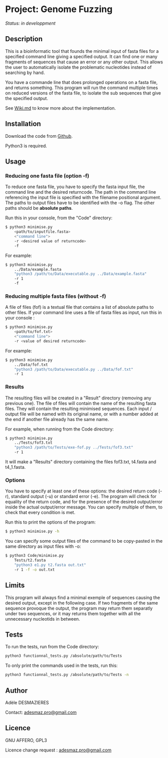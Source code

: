 # Project: Genome Fuzzing

*Status: in developpment*

## Description

This is a bioinformatic tool that founds the minimal input of fasta files for a specified command line giving a specified output. It can find one or many fragments of sequences that cause an error or any other output. This allows the user to automatically isolate the problematic nucleotides instead of searching by hand. 

You have a commande line that does prolonged operations on a fasta file, and returns something. This program will run the command multiple times on reduced versions of the fasta file, to isolate the sub sequences that give the specified output. 

See [Wiki.md](Wiki.md) to know more about the implementation. 


## Installation

Download the code from [Github](https://github.com/Adele-Desmazieres/Pasteur-Genome-Fuzzing). 

Python3 is required. 

## Usage

### Reducing one fasta file (option -f)

To reduce one fasta file, you have to specify the fasta input file, the command line and the desired returncode. The path in the command line referencing the input file is specified with the filename positional argument. The paths to output files have to be identified with the -o flag. The other paths should be **absolute paths**. 

Run this in your console, from the "Code" directory: 

```sh
$ python3 minimise.py 
    <path/to/inputfile.fasta> 
    <"command line"> 
    -r <desired value of returncode>
    -f
```

For example: 
```sh
$ python3 minimise.py 
    ../Data/example.fasta 
    "python3 /path/to/Data/executable.py ../Data/example.fasta" 
    -r 1
    -f
```

### Reducing multiple fasta files (without -f)

A file of files (fof) is a textual file that contains a list of absolute paths to other files. 
If your command line uses a file of fasta files as input, run this in your console :

```sh
$ python3 minimise.py 
    <path/to/fof.txt> 
    <"command line"> 
    -r <value of desired returncode>
```

For example: 
```sh
$ python3 minimise.py 
    ../Data/fof.txt 
    "python3 /path/to/Data/executable.py ../Data/fof.txt" 
    -r 1
```


### Results

The resulting files will be created in a "Result" directory (removing any previous one). The file of files will contain the name of the resulting fasta files. They will contain the resulting minimised sequences. Each input / output file will be named with its original name, or with a number added at the end if another file already has the same name. 

For example, when running from the Code directory:
```sh
$ python3 minimise.py 
    ../Tests/fof3.txt 
    "python3 /path/to/Tests/exe-fof.py ../Tests/fof3.txt" 
    -r 1 
```

It will make a "Results" directory containing the files fof3.txt, t4.fasta and t4_1.fasta. 


### Options

You have to specify at least one of these options: the desired return code (-r), standard output (-u) or standard error (-e). The program will check for equality of the return code, and for the presence of the desired output/error inside the actual output/error message. You can specify multiple of them, to check that every condition is met. 

Run this to print the options of the program:
```sh
$ python3 minimise.py -h
```

You can specify some output files of the command to be copy-pasted in the same directory as input files with -o:
```sh
$ python3 Code/minimise.py
    Tests/t2.fasta 
    "python3 e1.py t2.fasta out.txt" 
    -r 1 -f -o out.txt
```


## Limits

This program will always find a minimal exemple of sequences causing the desired output, except in the following case. If two fragments of the same sequence provoque the output, the program may return them separatly under two sequences, or it may returns them together with all the unnecessary nucleotids in between. 


## Tests

To run the tests, run from the Code directory:

```sh
python3 functionnal_tests.py /absolute/path/to/Tests
```

To only print the commands used in the tests, run this:

```sh
python3 functionnal_tests.py /absolute/path/to/Tests -n
```

## Author

Adèle DESMAZIERES

Contact: adesmaz.pro@gmail.com

## Licence

GNU AFFERO, GPL3

Licence change request : adesmaz.pro@gmail.com